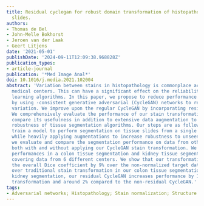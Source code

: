```yaml
---
title: Residual cyclegan for robust domain transformation of histopathological tissue
  slides.
authors:
- Thomas de Bel
- John-Melle Bokhorst
- Jeroen van der Laak
- Geert Litjens
date: '2021-05-01'
publishDate: '2024-09-11T12:09:38.968828Z'
publication_types:
- article-journal
publication: '*Med Image Anal*'
doi: 10.1016/j.media.2021.102004
abstract: 'Variation between stains in histopathology is commonplace across different
  medical centers. This can have a significant effect on the reliability of machine
  learning algorithms. In this paper, we propose to reduce performance variability
  by using -consistent generative adversarial (CycleGAN) networks to remove staining
  variation. We improve upon the regular CycleGAN by incorporating residual learning.
  We comprehensively evaluate the performance of our stain transformation method and
  compare its usefulness in addition to extensive data augmentation to enhance the
  robustness of tissue segmentation algorithms. Our steps are as follows: first, we
  train a model to perform segmentation on tissue slides from a single source center,
  while heavily applying augmentations to increase robustness to unseen data. Second,
  we evaluate and compare the segmentation performance on data from other centers,
  both with and without applying our CycleGAN stain transformation. We compare segmentation
  performances in a colon tissue segmentation and kidney tissue segmentation task,
  covering data from 6 different centers. We show that our transformation method improves
  the overall Dice coefficient by 9% over the non-normalized target data and by 4%
  over traditional stain transformation in our colon tissue segmentation task. For
  kidney segmentation, our residual CycleGAN increases performance by 10% over no
  transformation and around 2% compared to the non-residual CycleGAN.'
tags:
- Adversarial networks; Histopathology; Stain normalization; Structure segmentation
---
```

